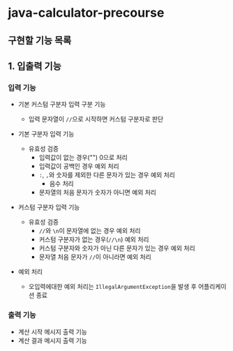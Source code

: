 # java-calculator-precourse

## 구현할 기능 목록

## 1. 입출력 기능

### 입력 기능

- 기본 커스텀 구분자 입력 구분 기능
  - 입력 문자열이 `//`으로 시작하면 커스텀 구분자로 판단

- 기본 구분자 입력 기능
  - 유효성 검증
    - 입력값이 없는 경우("") 0으로 처리
    - 입력값이 공백인 경우 예외 처리
    - `:`, `,`와 숫자를 제외한 다른 문자가 있는 경우 예외 처리
      - 음수 처리
    - 문자열의 처음 문자가 숫자가 아니면 예외 처리

- 커스텀 구분자 입력 기능
  - 유효성 검증
    - `//`와 `\n`이 문자열에 없는 경우 예외 처리
    - 커스텀 구분자가 없는 경우(`//\n`) 예외 처리
    - 커스텀 구분자와 숫자가 아닌 다른 문자가 있는 경우 예외 처리
    - 문자열 처음 문자가 `//`이 아니라면 예외 처리

- 예외 처리
  - 오입력에대한 예외 처리는 `IllegalArgumentException`을 발생 후 어플리케이션 종료

### 출력 기능

- 계산 시작 메시지 출력 기능
- 계산 결과 메시지 출력 기능